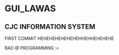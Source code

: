 # GUI_LAWAS

CJC INFORMATION SYSTEM
----------------------------------------------
FIRST COMMIT HEHEHEHEHEHEHEHHEHHEHEHEHE

BAD @ PROGRAMMING :<
